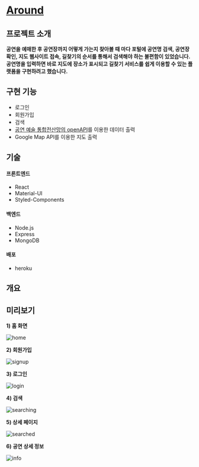 # [Around](https://howcanigothere.herokuapp.com/)

## 프로젝트 소개
**공연을 예매한 후 공연장까지 어떻게 가는지 찾아볼 때 마다 포털에 공연명 검색, 공연장 확인, 지도 웹사이트 접속, 길찾기의 순서를 통해서 검색해야 하는 불편함이 있었습니다. 공연명을 입력하면 바로 지도에 장소가 표시되고 길찾기 서비스를 쉽게 이용할 수 있는 플랫폼을 구현하려고 했습니다.**

## 구현 기능
- 로그인  
- 회원가입  
- 검색  
- [공연 예술 통합전산망의 openAPI](https://www.kopis.or.kr/por/cs/openapi/openApiInfo.do?menuId=MNU_00074)를 이용한 데이터 출력
- Google Map API를 이용한 지도 출력

## 기술
#### 프론트엔드
- React  
- Material-UI  
- Styled-Components  

#### 백엔드
- Node.js  
- Express  
- MongoDB  

#### 배포
- heroku

## 개요


## 미리보기
**1) 홈 화면**  
  
![home](https://user-images.githubusercontent.com/96046698/201461783-eeebb888-881c-4fea-8a51-610eb5681952.png)  

**2) 회원가입**  
  
![signup](https://user-images.githubusercontent.com/96046698/201462180-6957d854-357d-47d5-98e1-d949e84fbdae.png)  

**3) 로그인**  
  
![login](https://user-images.githubusercontent.com/96046698/201462183-98363fb2-5386-42d3-b75b-ba140dfc8a63.png)  

**4) 검색**  
  
![searching](https://user-images.githubusercontent.com/96046698/201461990-db71fc73-0d67-401e-8eed-53448c8196c2.png)  

**5) 상세 페이지**  
  
![searched](https://user-images.githubusercontent.com/96046698/201462041-705f363a-0f8d-40b3-aa7e-4e58877cdfb3.png)  

  
**6) 공연 상세 정보**  
  
![info](https://user-images.githubusercontent.com/96046698/201461788-e1b56439-dab5-46e7-b198-a664939657e6.png)  
 

